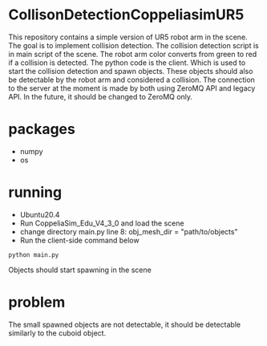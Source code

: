 # CollisonDetectionCoppeliasimUR5
This repository contains a simple version of UR5 robot arm in the scene. The goal is to implement collision detection. The collision detection script is in main script of the scene.
The robot arm color converts from green to red if a collision is detected. 
The python code is the client. Which is used to start the collision detection and spawn objects. These objects should also be detectable by the robot arm and considered a collision.
The connection to the server at the moment is made by both using ZeroMQ API and legacy API. In the future, it should be changed to ZeroMQ only.


# packages
- numpy
- os 

# running 
- Ubuntu20.4
- Run CoppeliaSim_Edu_V4_3_0 and load the scene
- change directory main.py line 8: obj_mesh_dir = "path/to/objects"
- Run the client-side command below

```
python main.py
```

Objects should start spawning in the scene

# problem 

The small spawned objects are not detectable, it should be detectable similarly to the cuboid object. 
